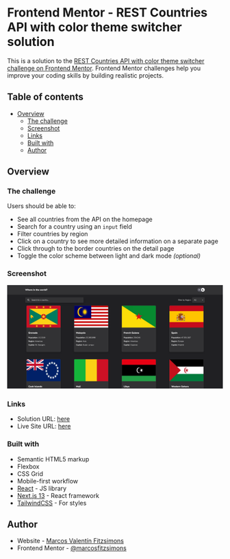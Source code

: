 # Frontend Mentor - REST Countries API with color theme switcher solution

This is a solution to the [REST Countries API with color theme switcher challenge on Frontend Mentor](https://www.frontendmentor.io/challenges/rest-countries-api-with-color-theme-switcher-5cacc469fec04111f7b848ca). Frontend Mentor challenges help you improve your coding skills by building realistic projects.

## Table of contents

- [Overview](#overview)
  - [The challenge](#the-challenge)
  - [Screenshot](#screenshot)
  - [Links](#links)
  - [Built with](#built-with)
  - [Author](#author)

## Overview

### The challenge

Users should be able to:

- See all countries from the API on the homepage
- Search for a country using an `input` field
- Filter countries by region
- Click on a country to see more detailed information on a separate page
- Click through to the border countries on the detail page
- Toggle the color scheme between light and dark mode _(optional)_

### Screenshot

![](./public/screenshot-app.png)

### Links

- Solution URL: [here](https://github.com/Marcosfitzsimons/rest-countries-app)
- Live Site URL: [here](rest-countries-app-five.vercel.app)

### Built with

- Semantic HTML5 markup
- Flexbox
- CSS Grid
- Mobile-first workflow
- [React](https://reactjs.org/) - JS library
- [Next.js 13](https://nextjs.org/) - React framework
- [TailwindCSS](https://tailwindcss.com/) - For styles

## Author

- Website - [Marcos Valentín Fitzsimons](https://marcosfitzsimons-portfolio.vercel.app/)
- Frontend Mentor - [@marcosfitzsimons](https://www.frontendmentor.io/profile/Marcosfitzsimons)
